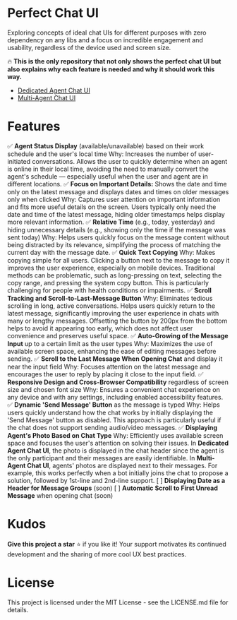 # Perfect Chat UI

Exploring concepts of ideal chat UIs for different purposes with zero dependency on any libs and a focus on incredible engagement and usability, regardless of the device used and screen size.

🔥 **This is the only repository that not only shows the perfect chat UI but also explains why each feature is needed and why it should work this way.**

- [Dedicated Agent Chat UI](https://ihorsha.github.io/chat-ui/dedicated-agent-chat-ui/index.html)
- [Multi-Agent Chat UI](https://ihorsha.github.io/chat-ui/multi-agent-chat-ui/index.html)

# Features

✅ **Agent Status Display** (available/unavailable) based on their work schedule and the user's local time
Why: Increases the number of user-initiated conversations. Allows the user to quickly determine when an agent is online in their local time, avoiding the need to manually convert the agent's schedule — especially useful when the user and agent are in different locations.
✅ **Focus on Important Details:** Shows the date and time only on the latest message and displays dates and times on older messages only when clicked
Why: Captures user attention on important information and fits more useful details on the screen. Users typically only need the date and time of the latest message, hiding older timestamps helps display more relevant information.
✅ **Relative Time** (e.g., today, yesterday) and hiding unnecessary details (e.g., showing only the time if the message was sent today)
Why: Helps users quickly focus on the message content without being distracted by its relevance, simplifying the process of matching the current day with the message date.
✅ **Quick Text Copying**
Why: Makes copying simple for all users. Clicking a button next to the message to copy it improves the user experience, especially on mobile devices. Traditional methods can be problematic, such as long-pressing on text, selecting the copy range, and pressing the system copy button. This is particularly challenging for people with health conditions or impairments.
✅ **Scroll Tracking and Scroll-to-Last-Message Button**
Why: Eliminates tedious scrolling in long, active conversations. Helps users quickly return to the latest message, significantly improving the user experience in chats with many or lengthy messages. Offsetting the button by 200px from the bottom helps to avoid it appearing too early, which does not affect user convenience and preserves useful space.
✅ **Auto-Growing of the Message Input** up to a certain limit as the user types
Why: Maximizes the use of available screen space, enhancing the ease of editing messages before sending.
✅ **Scroll to the Last Message When Opening Chat** and display it near the input field
Why: Focuses attention on the latest message and encourages the user to reply by placing it close to the input field.
✅ **Responsive Design and Cross-Browser Compatibility** regardless of screen size and chosen font size
Why: Ensures a convenient chat experience on any device and with any settings, including enabled accessibility features.
✅ **Dynamic 'Send Message' Button** as the message is typed
Why: Helps users quickly understand how the chat works by initially displaying the 'Send Message' button as disabled. This approach is particularly useful if the chat does not support sending audio/video messages.
✅ **Displaying Agent's Photo Based on Chat Type**
Why: Efficiently uses available screen space and focuses the user's attention on solving their issues.
In **Dedicated Agent Chat UI**, the photo is displayed in the chat header since the agent is the only participant and their messages are easily identifiable.
In **Multi-Agent Chat UI**, agents' photos are displayed next to their messages. For example, this works perfectly when a bot initially joins the chat to propose a solution, followed by 1st-line and 2nd-line support.
[ ] **Displaying Date as a Header for Message Groups** (soon)
[ ] **Automatic Scroll to First Unread Message** when opening chat (soon)

# Kudos

**Give this project a star** ⭐ if you like it! Your support motivates its continued development and the sharing of more cool UX best practices.

# License

This project is licensed under the MIT License - see the LICENSE.md file for details.
